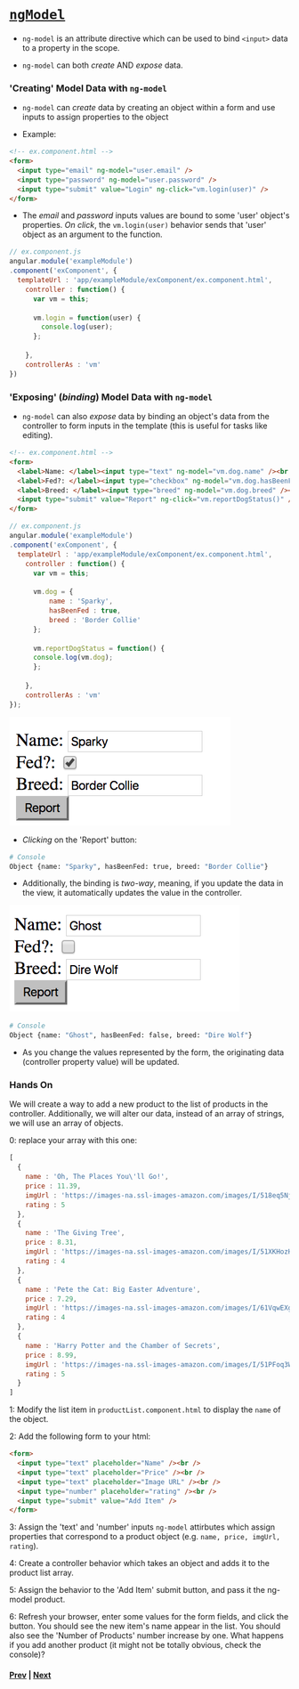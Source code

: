 # [`ngModel`][ngmodel]

* `ng-model` is an attribute directive which can be used to bind `<input>` data to a property in the scope. 

* `ng-model` can both *create* AND *expose* data.
  
### 'Creating' Model Data with `ng-model`

  * `ng-model` can *create* data by creating an object within a form and use inputs to assign properties to the object

  * Example:

```html
<!-- ex.component.html -->
<form>
  <input type="email" ng-model="user.email" />
  <input type="password" ng-model="user.password" />
  <input type="submit" value="Login" ng-click="vm.login(user)" />
</form>
```

  * The *email* and *password* inputs values are bound to some 'user' object's properties. *On click*, the `vm.login(user)` behavior sends that 'user' object as an argument to the function.

```js
// ex.component.js
angular.module('exampleModule')
.component('exComponent', {
  templateUrl : 'app/exampleModule/exComponent/ex.component.html',
    controller : function() {
      var vm = this;
            
      vm.login = function(user) {
        console.log(user);
      };
      
    },
    controllerAs : 'vm'
})
```

### 'Exposing' (*binding*) Model Data with `ng-model`

  * `ng-model` can also *expose* data by binding an object's data from the controller to form inputs in the template (this is useful for tasks like editing).

```html
<!-- ex.component.html -->
<form>
  <label>Name: </label><input type="text" ng-model="vm.dog.name" /><br />
  <label>Fed?: </label><input type="checkbox" ng-model="vm.dog.hasBeenFed" /><br />
  <label>Breed: </label><input type="breed" ng-model="vm.dog.breed" /><br />
  <input type="submit" value="Report" ng-click="vm.reportDogStatus()" />
</form>
```


```js
// ex.component.js
angular.module('exampleModule')
.component('exComponent', {
  templateUrl : 'app/exampleModule/exComponent/ex.component.html',
    controller : function() {
      var vm = this;
            
      vm.dog = {
          name : 'Sparky',
          hasBeenFed : true,
          breed : 'Border Collie'
      };
      
      vm.reportDogStatus = function() {
      console.log(vm.dog);  
      };
            
    },
    controllerAs : 'vm'
});
```

![ngmodel binding](../imgs/ng-model-binding1.png)

  * *Clicking* on the 'Report' button:

```bash
# Console
Object {name: "Sparky", hasBeenFed: true, breed: "Border Collie"}
```

* Additionally, the binding is *two-way*, meaning, if you update the data in the view, it automatically updates the value in the controller.

![ngmodel binding 2](../imgs/ng-model-binding2.png)

```bash
# Console
Object {name: "Ghost", hasBeenFed: false, breed: "Dire Wolf"}
```

* As you change the values represented by the form, the originating data (controller property value) will be updated.

### Hands On

We will create a way to add a new product to the list of products in the controller. Additionally, we will alter our data, instead of an array of strings, we will use an array of objects.

0: replace your array with this one:

```js
[
  {
    name : 'Oh, The Places You\'ll Go!',
    price : 11.39,
    imgUrl : 'https://images-na.ssl-images-amazon.com/images/I/518eq5NjZkL._SY160_.jpg',
    rating : 5
  },
  {
    name : 'The Giving Tree',
    price : 8.31,
    imgUrl : 'https://images-na.ssl-images-amazon.com/images/I/51XKHozHPEL._SY160_.jpg',
    rating : 4
  },
  {
    name : 'Pete the Cat: Big Easter Adventure',
    price : 7.29,
    imgUrl : 'https://images-na.ssl-images-amazon.com/images/I/61VqwEXgCdL._AC_US218_.jpg',
    rating : 4
  },
  {
    name : 'Harry Potter and the Chamber of Secrets',
    price : 8.99,
    imgUrl : 'https://images-na.ssl-images-amazon.com/images/I/51PFoq3WlaL._AC_US218_.jpg',
    rating : 5
  }
]
```

1: Modify the list item in `productList.component.html` to display the `name` of the object.

2: Add the following form to your html:

```html
<form>
  <input type="text" placeholder="Name" /><br />
  <input type="text" placeholder="Price" /><br />
  <input type="text" placeholder="Image URL" /><br />
  <input type="number" placeholder="rating" /><br />
  <input type="submit" value="Add Item" />
</form>
```

3: Assign the 'text' and 'number' inputs `ng-model` attirbutes which assign properties that correspond to a product object (e.g. `name, price, imgUrl, rating`).

4: Create a controller behavior which takes an object and adds it to the product list array.

5: Assign the behavior to the 'Add Item' submit button, and pass it the ng-model product.

6: Refresh your browser, enter some values for the form fields, and click the button. You should see the new item's name appear in the list. You should also see the 'Number of Products' number increase by one. What happens if you add another product (it might not be totally obvious, check the console)?


#### [Prev](events.md) | [Next](angular-copy.md)


[ngmodel]:https://docs.angularjs.org/api/ng/directive/ngModel